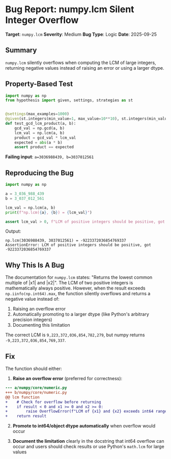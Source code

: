 # Bug Report: numpy.lcm Silent Integer Overflow

**Target**: `numpy.lcm`
**Severity**: Medium
**Bug Type**: Logic
**Date**: 2025-09-25

## Summary

`numpy.lcm` silently overflows when computing the LCM of large integers, returning negative values instead of raising an error or using a larger dtype.

## Property-Based Test

```python
import numpy as np
from hypothesis import given, settings, strategies as st


@settings(max_examples=1000)
@given(st.integers(min_value=1, max_value=10**10), st.integers(min_value=1, max_value=10**10))
def test_gcd_lcm_product(a, b):
    gcd_val = np.gcd(a, b)
    lcm_val = np.lcm(a, b)
    product = gcd_val * lcm_val
    expected = abs(a * b)
    assert product == expected
```

**Failing input**: `a=3036988439, b=3037012561`

## Reproducing the Bug

```python
import numpy as np

a = 3_036_988_439
b = 3_037_012_561

lcm_val = np.lcm(a, b)
print(f"np.lcm({a}, {b}) = {lcm_val}")

assert lcm_val > 0, f"LCM of positive integers should be positive, got {lcm_val}"
```

Output:
```
np.lcm(3036988439, 3037012561) = -9223372036854769337
AssertionError: LCM of positive integers should be positive, got -9223372036854769337
```

## Why This Is A Bug

The documentation for `numpy.lcm` states: "Returns the lowest common multiple of |x1| and |x2|". The LCM of two positive integers is mathematically always positive. However, when the result exceeds `np.iinfo(np.int64).max`, the function silently overflows and returns a negative value instead of:
1. Raising an overflow error
2. Automatically promoting to a larger dtype (like Python's arbitrary precision integers)
3. Documenting this limitation

The correct LCM is `9,223,372,036,854,782,279`, but numpy returns `-9,223,372,036,854,769,337`.

## Fix

The function should either:

1. **Raise an overflow error** (preferred for correctness):
```diff
--- a/numpy/core/numeric.py
+++ b/numpy/core/numeric.py
@@ lcm function
+    # Check for overflow before returning
+    if result < 0 and x1 >= 0 and x2 >= 0:
+        raise OverflowError(f"LCM of {x1} and {x2} exceeds int64 range")
+    return result
```

2. **Promote to int64/object dtype automatically** when overflow would occur

3. **Document the limitation** clearly in the docstring that int64 overflow can occur and users should check results or use Python's `math.lcm` for large values